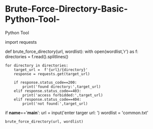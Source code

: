 # Brute-Force-Directory-Basic-Python-Tool-
Python Tool

import requests

def brute_force_directory(url, wordlist):
    with open(wordlist,'r') as f:
        directories = f.read().splitlines()
    
    for directory in directories:
        target_url =  f'{url}/{directory}'
        response = requests.get(target_url)

        if response.status_code==200:
            print('found directory:',target_url)
        elif response.status_code==403:
            print('access forbidded:',target_url)
        elif response.status_code==404:
            print('not found:',target_url)





if __name__=='__main__':
    url = input('enter targer url: ')
    wordlist = 'common.txt'

    brute_force_directory(url, wordlist)
